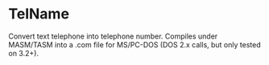 TelName
=======

Convert text telephone into telephone number.  Compiles under MASM/TASM into a .com file for MS/PC-DOS (DOS 2.x calls, but only tested on 3.2+).
